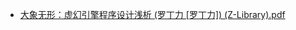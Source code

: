 - [大象无形：虚幻引擎程序设计浅析 (罗丁力 [罗丁力]) (Z-Library).pdf](../assets/大象无形：虚幻引擎程序设计浅析_(罗丁力_[罗丁力])_(Z-Library)_1697542428164_0.pdf)